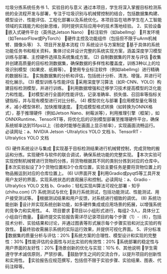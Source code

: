 垃圾分拣系统任务书
1、实验目的与意义
通过本项目，学生将深入掌握目标检测系统的全流程开发与部署，专注于垃圾识别与机械臂控制的结合，包括数据集构建、模型设计、性能评估、工程化部署以及系统优化。本项目旨在培养学生在人工智能领域的实践能力和创新思维，同时提供实际应用中的技术落地经验。
2、实验设备
嵌入式硬件平台（英伟达Jetson Nano）
标注软件（如labelImg）
开发环境（如TensorFlow或PyTorch）
硬件主控及功能组件（包括但不限于uArm机械臂、摄像头等）
3、项目开发基本流程
(1) 系统设计与方案制定
基于具体的系统功能任务书和相关资料，集体讨论并设计完整的系统实现方案，涵盖深度学习模型训练与部署、主控硬件选择及系统集成方案。
(2) 自制数据集的开发与评估
收集并创建高质量的目标检测数据集，确保数据的多样性和覆盖度，训练3种以上的垃圾识别模型（如果皮、纸屑等）。
使用专业标注软件（例如labelImg）进行精确的数据标注。
实施数据集的分析和评估，包括统计分析、清洗、增强，并进行可视化展示。
(3) 模型训练与性能评估
采用深度学习算法（如R-CNN、YOLO）构建目标检测模型，并进行训练。
利用数据增强和迁移学习技术提高模型的泛化能力和性能。
对模型进行全面的性能评估，记录准确率、损失值、召回率等指标关键指标，并与现有模型进行对比分析。
(4) 模型优化与部署
应用模型量化等技术，减小模型体积，加快推理速度。
完成模型格式转换（如转换为ONNX格式），基于推理硬件（例如Jetson Nano、树莓派等），利用推理引擎（框架），如ONNXRuntime、TensorRT等，将优化后的识别模型部署至推理硬件平台，确保系统帧率达到15fps以上（验收时能够在画面上显示帧率），实现画面流畅运行。必读网址：a、NVIDIA Jetson -Ultralytics YOLO 文档    b、TensorRT -Ultralytics YOLO 文档

(5) 硬件系统设计与集成
实现基于目标检测结果进行机械臂控制，完成货物的搬运和分拣。实现硬件与软件的联合调试，确保系统功能的完整实现。
本次实验可实现控制机械臂进行货物的分拣，将货物根据其不同的类别分拣到对应的仓库中。
本次实验拟设了3个货物位置和3个仓库位置，实验主要任务是要将货物位置上的物品搬运到对应的仓库位置上。
(6) UI界面开发
利用Gradio或pyqt5等工具开发用户友好的界面，实现系统状态的直观展示和控制。必读网址：a、Gradio -Ultralytics YOLO 文档        b、Gradio：轻松实现AI算法可视化部署 - 知乎 (zhihu.com)
(7) 系统测试与优化
执行系统测试，包括功能测试、性能测试、用户接受测试等。
根据测试结果和用户反馈，对系统进行细致的调优。
(8) 系统功能创新
设计并实现系统创新功能，如多硬件集成或应用场景的拓展，以增强系统的竞争力和实用性。
4、项目要求
项目以小组形式进行，每组2-3人，具体分工小组自行商量。
最终提交实验报告需详尽记录项目的每个步骤（1）-（6），包括技术分析、实验结果和讨论，并通过图表等形式展示每个步骤实验和对比实验的有效性。
最终验收需展示系统的实际运行效果，并提供可视化界面。
5、评分标准
数据集的质量分析与评估：20%
系统方案的合理性、模型设计和实现的完整性：30%
性能评估的全面性与对比实验的有效性：20%
系统部署的稳定性与用户界面的友好性：20%
场景创新的优化与实现：10%
6、其他说明
学生需遵守学术诚信原则，严禁抄袭。
鼓励学生之间的交流合作，以提升项目的创新性和实用性。
实验报告应规范撰写，包括但不限于实验步骤、实验结果、图表、代码注释等。
